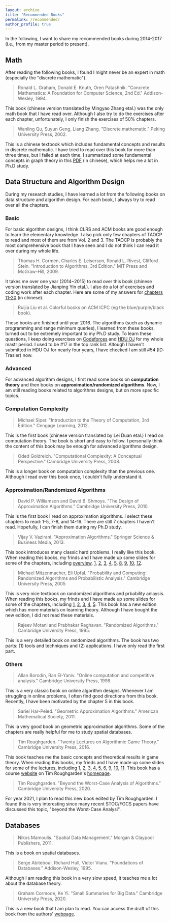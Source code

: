 ```yaml
---
layout: archive
title: "Recommended Books"
permalink: /recommended/
author_profile: true
---
```


In the following, I want to share my recommended books during 2014-2017 (i.e., from my master period  to present).


## Math

After reading the following books, I found I might never be an expert in math (especially the "discrete mathematic").

> Ronald L. Graham, Donald E. Knuth, Oren Patashnik. "Concrete Mathematics: A Foundation for Computer Science, 2nd Ed." Addison-Wesley, 1994.

This book (chinese version translated by Mingyao Zhang etal.) was the only math book that I have read over.  Although I also try to do the exercises after each chapter, unfortunately, I only finish the exercises of 50% chapters.

> Wanling Qu, Suyun Geng, Liang Zhang. "Discrete mathematic." Peking University Press, 2002.

This is a chinese textbook which includes fundamental concepts and results in discrete mathematic. I have tried to read over this book for more than three times, but I failed at each time. I summarized some fundamental concepts in graph theory in this [PDF](https://github.com/yzengal/recommended-books/blob/main/concept-in-graph-theory.pdf) (in chinese), which helps me a lot in Ph.D study.

## Data Structure and Algorithm Design

During my research studies, I have learned a lot from the following books on data structure and algorithm design. For each book, I always try to read over all the chapters.

### Basic

For basic algorithm designs, I think CLRS and ACM books are good enough to learn the elementary knowledge. I also pick only few chapters of TAOCP to read and most of them are from Vol. 2 and 3. The TAOCP is probably the most comprehensive book that I have seen and I do not think I can read it over during my whole life.

> Thomas H. Cormen, Charles E. Leiserson, Ronald L. Rivest, Clifford Stein. "Introduction to Algorithms, 3rd Edition." MIT Press and McGraw-Hill, 2009.

It takes me over one year (2014~2015) to read over this book (chinese version translated by Jianping Yin etal.). I also do a lot of exercises and coding work after each chapter. Here are some of my answers for [chapters 11-20](https://github.com/yzengal/recommended-books/blob/main/CLRS-selected-answers.zip) (in chinese).

> Ruijia Liu et al. Colorful books on ACM ICPC (eg the blue/purple/black book). 

These books are finished until year 2016. The algorithms (such as dynamic programming and range minimum queries), I learned from these books, turned out to be extremely important to my Ph.D study. To learn these questions, I keep doing exercises on [Codeforces](http://codeforces.com/) and [HDU OJ](http://acm.hdu.edu.cn/) for my whole mastr period. I used to be #17 in the top rank list. Altough I haven't submitted in HDU OJ for nearly four years, I have checked I am still #54 (ID: Trasier) now.

### Advanced

For advanced algorithm designs, I first read some books on **computation theory** and then books on **approximation/randomized algorithms**. Now, I am still reading books related to algorithms designs, but on more specific topics.

### Computation Complexity

> Michael Siper. "Introduction to the Theory of Computation, 3rd Edition." Cengage Learning, 2012.

This is the first book (chinese version translated by Lei Duan etal.) I read on computation theory. The book is short and easy to follow. I personally think the content of this book may be enough for advanced algorithms design.

> Oded Goldreich. "Computational Complexity: A Conceptual Perspective." Cambridge University Press, 2008.

This is a longer book on computation complexity than the previous one. Although I read over this book once, I couldn't fully understand it.

### Approximation/Randomized Algorithms

> David P. Williamson and David B. Shmoys. "The Design of Approximation Algorithms." Cambridge University Press, 2010.

This is the first book I read on approximation algorithms. I select these chapters to read: 1-5, 7-8, and 14-16. There are still 7 chapters I haven't read. Hopefully, I can finish them during my Ph.D study.

> Vijay V. Vazirani. "Approximation Algorithms." Springer Science & Business Media, 2013.

This book introduces many classic hard problems. I really like this book. When reading this books, my frinds and I have made up some slides for some of the chapters, including
[overview](https://github.com/yzengal/recommended-books/blob/main/approximation0-yxz.pptx), [1](https://github.com/yzengal/recommended-books/blob/main/approximation1-yxz.pptx), [2](https://github.com/yzengal/recommended-books/blob/main/approximation2-yxz.pptx), [3](https://github.com/yzengal/recommended-books/blob/main/approximation3-yxz.pptx), [4](https://github.com/yzengal/recommended-books/blob/main/approximation4-qyl.pptx), [5](https://github.com/yzengal/recommended-books/blob/main/approximation5-ky.pptx), [8](https://github.com/yzengal/recommended-books/blob/main/approximation8-yxz.pptx), [9](https://github.com/yzengal/recommended-books/blob/main/approximation9-yxz.pptx), [10](https://github.com/yzengal/recommended-books/blob/main/approximation10-yxz.pptx), [12](https://github.com/yzengal/recommended-books/blob/main/approximation12-qyl.pdf).

> Michael Mitzenmacher, Eli Upfal. "Probability and Computing: Randomized Algorithms and Probabilistic Analysis." Cambridge University Press, 2005

This is very nice textbook on randomized algorithms and prbability anlaysis. When reading this books, my frinds and I have made up some slides for some of the chapters, including 
[1](https://github.com/yzengal/recommended-books/blob/main/randomized/1-yxz.pptx), [2](https://github.com/yzengal/recommended-books/blob/main/randomized/2-yxz.pdf), [3](https://github.com/yzengal/recommended-books/blob/main/randomized/3-ky.pptx), [4](https://github.com/yzengal/recommended-books/blob/main/randomized/4-qyl.pdf), [5](https://github.com/yzengal/recommended-books/blob/main/randomized/5-yxz.pdf).
This book has a new edition which has more materials on learning theory. Although I have bought the new edition, I did not read these materials.

> Rajeev Motani and Prabhakar Raghavan. "Randomized Algorithms." Cambridge University Press, 1995.

This is a very detailed book on randomized algorithms. The book has two parts: (1) tools and techniques and (2) applications. I have only read the first part.

### Others

> Allan Borodin, Ran El-Yaniv. "Online computation and competitive analysis." Cambridge University Press, 1998.

This is a very classic book on online algorithm designs. Whenever I am struggling in online problems, I often find good directions from this book. Recently, I have been motivated by the chapter 5 in this book.

> Sariel Har-Peled. "Geometric Approximation Algorithms." American Mathematical Society, 2011.

This ia very good book on geometric approximation algorithms. Some of the chapters are really helpful for me to study spatial databases.

> Tim Roughgarden. "Twenty Lectures on Algorithmic Game Theory." Cambridge University Press, 2016.

This book teaches me the basic concepts and theoretical results in game theory. When reading this books, my frinds and I have made up some slides for some of the lectures, including 
[1](https://github.com/yzengal/recommended-books/blob/main/agt/1-yxz.pdf), [2](https://github.com/yzengal/recommended-books/blob/main/agt/2-yxz.pptx), [3](https://github.com/yzengal/recommended-books/blob/main/agt/3-yxz.pptx), [4](https://github.com/yzengal/recommended-books/blob/main/agt/4-jzf.pptx), [5](https://github.com/yzengal/recommended-books/blob/main/agt/5-yxz.pptx), [6](https://github.com/yzengal/recommended-books/blob/main/agt/6-yxz.pptx), [9](https://github.com/yzengal/recommended-books/blob/main/agt/9-yxz.pptx), [10](https://github.com/yzengal/recommended-books/blob/main/agt/10-yxz.pptx), [11](https://github.com/yzengal/recommended-books/blob/main/agt/11-hc.pptx).
This book has a course [website](http://timroughgarden.org/f13/f13.html) on Tim Roughgarden's [homepage](http://timroughgarden.org/).

> Tim Roughgarden. "Beyond the Worst-Case Analysis of Algorithms." Cambridge University Press, 2020.

For year 2021, I plan to read this new book edited by Tim Roughgarden. I found this is very interesting since many recent STOC/FOCS papers have discussed this topic, "beyond the Worst-Case Analysi". 

## Databases

> Nikos Mamoulis. "Spatial Data Management." Morgan & Claypool Publishers, 2011.

This is a book on spatial databases.

> Serge Abiteboul, Richard Hull, Victor Vianu. "Foundations of Databases." Addison-Wesley, 1995.

Although I am reading this book in a very slow speed, it teaches me a lot about the database theory.

> Graham Cormode, Ke Yi. "Small Summaries for Big Data." Cambridge University Press, 2020.

This is a new book that I am plan to read. You can access the draft of this book from the authors' [webpage](http://dimacs.rutgers.edu/~graham/ssbd.html).



